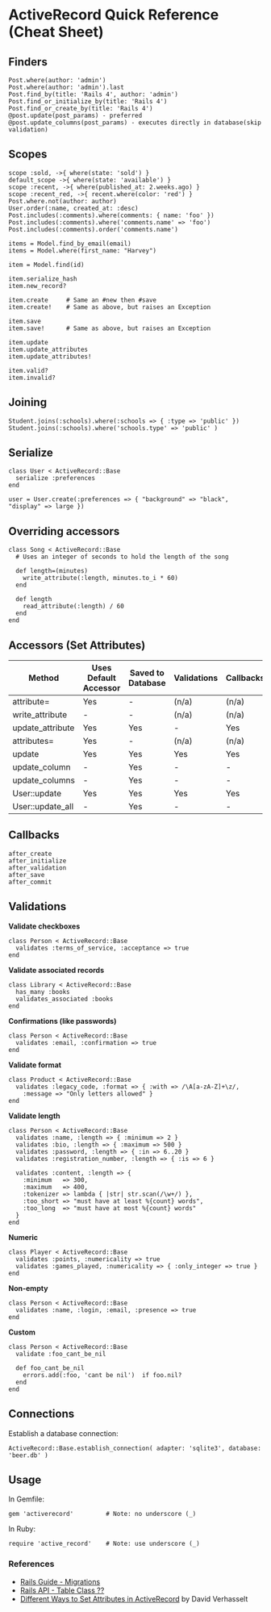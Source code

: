 # ActiveRecord Quick Reference (Cheat Sheet)


## Finders

~~~
Post.where(author: 'admin')
Post.where(author: 'admin').last
Post.find_by­(title: 'Rails 4', author: 'admin')
Post.find_or_initialize_by(title: 'Rails 4')
Post.find_or_create_by(title: 'Rails 4')
@post.update­(post_params) - preferred
@post.update_columns(post_params) - executes directly in database(skip validation)
~~~

## Scopes

~~~
scope :sold, ->{ where(state: 'sold') }
default_scope ->{ where(state: 'available') }
scope :recent, ->{ where(published_at: 2.weeks.ago) }
scope :recent_red, ->{ recent.where­(color: 'red') }
Post.where.not(author: author)
User.order(:name, created_at: :desc)
Post.includes(:comments).where(comments: { name: 'foo' })
Post.includes(:comments).where('comments.name' => 'foo')
Post.includes(:comments).order('comments.name')
~~~


~~~
items = Model.find_by_email(email)
items = Model.where(first_name: "Harvey")

item = Model.find(id)

item.serialize_hash
item.new_record?

item.create     # Same an #new then #save
item.create!    # Same as above, but raises an Exception

item.save
item.save!      # Same as above, but raises an Exception

item.update
item.update_attributes
item.update_attributes!

item.valid?
item.invalid?
~~~

## Joining

~~~
Student.joins(:schools).where(:schools => { :type => 'public' })
Student.joins(:schools).where('schools.type' => 'public' )
~~~


## Serialize

~~~
class User < ActiveRecord::Base
  serialize :preferences
end

user = User.create(:preferences => { "background" => "black", "display" => large })
~~~

## Overriding accessors

~~~
class Song < ActiveRecord::Base
  # Uses an integer of seconds to hold the length of the song

  def length=(minutes)
    write_attribute(:length, minutes.to_i * 60)
  end

  def length
    read_attribute(:length) / 60
  end
end
~~~

## Accessors (Set Attributes)

Method           | Uses Default Accessor | Saved to Database | Validations | Callbacks | Touches updated_at | Readonly check
---------------- | --------------------- | ----------------- | ----------- | --------- | -------------------| --------------
attribute=       |      Yes              |         -         |   (n/a)     |  (n/a)    |  (n/a)             |  (n/a)
write_attribute  |      -                |         -         |   (n/a)     |  (n/a)    |  (n/a)             |  (n/a)
update_attribute |      Yes              |         Yes       |   -         |  Yes      |  Yes               |  Yes
attributes=      |      Yes              |         -         |   (n/a)     |  (n/a)    |  (n/a)             |  (n/a)
update           |      Yes              |         Yes       |   Yes       |  Yes      |  Yes               |  Yes
update_column    |      -                |         Yes       |   -         |  -        |  -                 |  Yes
update_columns   |      -                |         Yes       |   -         |  -        |  -                 |  Yes
User::update     |      Yes              |         Yes       |   Yes       |  Yes      |  Yes               |  Yes
User::update_all |      -                |         Yes       |   -         |  -        |  -                 |  -



## Callbacks

~~~
after_create
after_initialize
after_validation
after_save
after_commit
~~~



## Validations

**Validate checkboxes**

~~~
class Person < ActiveRecord::Base
  validates :terms_of_service, :acceptance => true
end
~~~

**Validate associated records**

~~~
class Library < ActiveRecord::Base
  has_many :books
  validates_associated :books
end
~~~

**Confirmations (like passwords)**

~~~
class Person < ActiveRecord::Base
  validates :email, :confirmation => true
end
~~~

**Validate format**

~~~
class Product < ActiveRecord::Base
  validates :legacy_code, :format => { :with => /\A[a-zA-Z]+\z/,
    :message => "Only letters allowed" }
end
~~~

**Validate length**

~~~
class Person < ActiveRecord::Base
  validates :name, :length => { :minimum => 2 }
  validates :bio, :length => { :maximum => 500 }
  validates :password, :length => { :in => 6..20 }
  validates :registration_number, :length => { :is => 6 }

  validates :content, :length => {
    :minimum   => 300,
    :maximum   => 400,
    :tokenizer => lambda { |str| str.scan(/\w+/) },
    :too_short => "must have at least %{count} words",
    :too_long  => "must have at most %{count} words"
  }
end
~~~

**Numeric**

~~~
class Player < ActiveRecord::Base
  validates :points, :numericality => true
  validates :games_played, :numericality => { :only_integer => true }
end
~~~

**Non-empty**

~~~
class Person < ActiveRecord::Base
  validates :name, :login, :email, :presence => true
end
~~~


**Custom**

~~~
class Person < ActiveRecord::Base
  validate :foo_cant_be_nil

  def foo_cant_be_nil
    errors.add(:foo, 'cant be nil')  if foo.nil?
  end
end
~~~




## Connections

Establish a database connection:

~~~
ActiveRecord::Base.establish_connection( adapter: 'sqlite3', database: 'beer.db' )
~~~
 

## Usage

In Gemfile:

~~~
gem 'activerecord'         # Note: no underscore (_)
~~~

In Ruby:
~~~
require 'active_record'    # Note: use underscore (_)
~~~



### References

- [Rails Guide - Migrations]()
- [Rails API - Table Class ??]()
- [Different Ways to Set Attributes in ActiveRecord](http://www.davidverhasselt.com/set-attributes-in-activerecord/) by David Verhasselt


